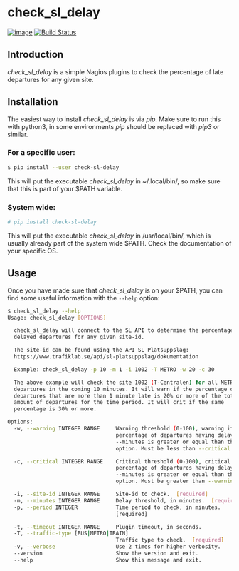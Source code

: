 check\_sl\_delay
================
[![image](https://img.shields.io/pypi/v/check_sl_delay.svg)](https://pypi.python.org/pypi/check_sl_delay)
[![Build Status](https://travis-ci.com/johanthoren/check_sl_delay.svg?token=xKPVyJ8cXNtwnz8Trqfu&branch=master)](https://travis-ci.com/johanthoren/check_sl_delay)

## Introduction

*check_sl_delay* is a simple Nagios plugins to check the percentage of late departures for any given site.

## Installation

The easiest way to install *check_sl_delay* is via *pip*. Make sure to run this with python3, in some environments *pip* should be replaced with *pip3* or similar.

### For a specific user:
```bash
$ pip install --user check-sl-delay
```

This will put the executable *check_sl_delay* in ~/.local/bin/, so make sure that this is part of your $PATH variable.

### System wide:
```bash
# pip install check-sl-delay
```

This will put the executable *check_sl_delay* in /usr/local/bin/, which is usually already part of the system wide $PATH. Check the documentation of your specific OS.

## Usage

Once you have made sure that *check_sl_delay* is on your $PATH, you can find some useful information with the `--help` option:

```bash
$ check_sl_delay --help
Usage: check_sl_delay [OPTIONS]

  check_sl_delay will connect to the SL API to determine the percentage of
  delayed departures for any given site-id.

  The site-id can be found using the API SL Platsuppslag:
  https://www.trafiklab.se/api/sl-platsuppslag/dokumentation

  Example: check_sl_delay -p 10 -m 1 -i 1002 -T METRO -w 20 -c 30

  The above example will check the site 1002 (T-Centralen) for all METRO
  departures in the coming 10 minutes. It will warn if the percentage of
  departures that are more than 1 minute late is 20% or more of the total
  amount of departures for the time period. It will crit if the same
  percentage is 30% or more.

Options:
  -w, --warning INTEGER RANGE     Warning threshold (0-100), warning if the
                                  percentage of departures having delays above
                                  --minutes is greater or equal than this
                                  option. Must be less than --critical.

  -c, --critical INTEGER RANGE    Critical threshold (0-100), critical if the
                                  percentage of departures having delays above
                                  --minutes is greater or equal than this
                                  option. Must be greater than --warning.

  -i, --site-id INTEGER RANGE     Site-id to check.  [required]
  -m, --minutes INTEGER RANGE     Delay threshold, in minutes.  [required]
  -p, --period INTEGER            Time period to check, in minutes.
                                  [required]

  -t, --timeout INTEGER RANGE     Plugin timeout, in seconds.
  -T, --traffic-type [BUS|METRO|TRAIN]
                                  Traffic type to check.  [required]
  -v, --verbose                   Use 2 times for higher verbosity.
  --version                       Show the version and exit.
  --help                          Show this message and exit.
  ```
